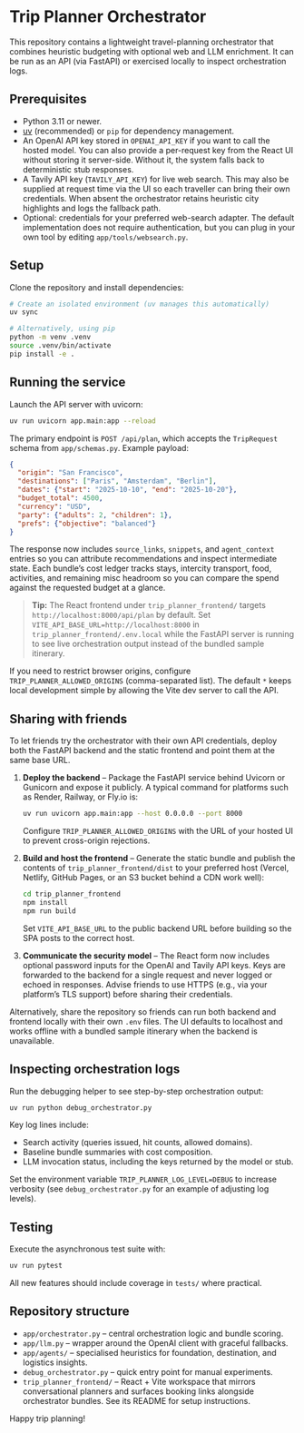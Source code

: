 # Trip Planner Orchestrator

This repository contains a lightweight travel-planning orchestrator that combines
heuristic budgeting with optional web and LLM enrichment. It can be run as an
API (via FastAPI) or exercised locally to inspect orchestration logs.

## Prerequisites

- Python 3.11 or newer.
- [uv](https://github.com/astral-sh/uv) (recommended) or `pip` for dependency
  management.
- An OpenAI API key stored in `OPENAI_API_KEY` if you want to call the hosted
  model. You can also provide a per-request key from the React UI without
  storing it server-side. Without it, the system falls back to deterministic
  stub responses.
- A Tavily API key (`TAVILY_API_KEY`) for live web search. This may also be
  supplied at request time via the UI so each traveller can bring their own
  credentials. When absent the orchestrator retains heuristic city highlights
  and logs the fallback path.
- Optional: credentials for your preferred web-search adapter. The default
  implementation does not require authentication, but you can plug in your own
  tool by editing `app/tools/websearch.py`.

## Setup

Clone the repository and install dependencies:

```bash
# Create an isolated environment (uv manages this automatically)
uv sync

# Alternatively, using pip
python -m venv .venv
source .venv/bin/activate
pip install -e .
```

## Running the service

Launch the API server with uvicorn:

```bash
uv run uvicorn app.main:app --reload
```

The primary endpoint is `POST /api/plan`, which accepts the `TripRequest` schema from `app/schemas.py`. Example payload:


```json
{
  "origin": "San Francisco",
  "destinations": ["Paris", "Amsterdam", "Berlin"],
  "dates": {"start": "2025-10-10", "end": "2025-10-20"},
  "budget_total": 4500,
  "currency": "USD",
  "party": {"adults": 2, "children": 1},
  "prefs": {"objective": "balanced"}
}
```

The response now includes `source_links`, `snippets`, and `agent_context`
entries so you can attribute recommendations and inspect intermediate state.
Each bundle’s cost ledger tracks stays, intercity transport, food, activities,
and remaining misc headroom so you can compare the spend against the requested
budget at a glance.

> **Tip:** The React frontend under `trip_planner_frontend/` targets
> `http://localhost:8000/api/plan` by default. Set
> `VITE_API_BASE_URL=http://localhost:8000` in
> `trip_planner_frontend/.env.local` while the FastAPI server is running to
> see live orchestration output instead of the bundled sample itinerary.

If you need to restrict browser origins, configure
`TRIP_PLANNER_ALLOWED_ORIGINS` (comma-separated list). The default `*` keeps
local development simple by allowing the Vite dev server to call the API.

## Sharing with friends

To let friends try the orchestrator with their own API credentials, deploy both
the FastAPI backend and the static frontend and point them at the same base URL.

1. **Deploy the backend** – Package the FastAPI service behind Uvicorn or
   Gunicorn and expose it publicly. A typical command for platforms such as
   Render, Railway, or Fly.io is:

   ```bash
   uv run uvicorn app.main:app --host 0.0.0.0 --port 8000
   ```

   Configure `TRIP_PLANNER_ALLOWED_ORIGINS` with the URL of your hosted UI to
   prevent cross-origin rejections.

2. **Build and host the frontend** – Generate the static bundle and publish the
   contents of `trip_planner_frontend/dist` to your preferred host (Vercel,
   Netlify, GitHub Pages, or an S3 bucket behind a CDN work well):

   ```bash
   cd trip_planner_frontend
   npm install
   npm run build
   ```

   Set `VITE_API_BASE_URL` to the public backend URL before building so the SPA
   posts to the correct host.

3. **Communicate the security model** – The React form now includes optional
   password inputs for the OpenAI and Tavily API keys. Keys are forwarded to the
   backend for a single request and never logged or echoed in responses. Advise
   friends to use HTTPS (e.g., via your platform’s TLS support) before sharing
   their credentials.

Alternatively, share the repository so friends can run both backend and
frontend locally with their own `.env` files. The UI defaults to localhost and
works offline with a bundled sample itinerary when the backend is unavailable.

## Inspecting orchestration logs

Run the debugging helper to see step-by-step orchestration output:

```bash
uv run python debug_orchestrator.py
```

Key log lines include:

- Search activity (queries issued, hit counts, allowed domains).
- Baseline bundle summaries with cost composition.
- LLM invocation status, including the keys returned by the model or stub.

Set the environment variable `TRIP_PLANNER_LOG_LEVEL=DEBUG` to increase
verbosity (see `debug_orchestrator.py` for an example of adjusting log levels).

## Testing

Execute the asynchronous test suite with:

```bash
uv run pytest
```

All new features should include coverage in `tests/` where practical.

## Repository structure

- `app/orchestrator.py` – central orchestration logic and bundle scoring.
- `app/llm.py` – wrapper around the OpenAI client with graceful fallbacks.
- `app/agents/` – specialised heuristics for foundation, destination, and logistics insights.
- `debug_orchestrator.py` – quick entry point for manual experiments.
- `trip_planner_frontend/` – React + Vite workspace that mirrors conversational planners and surfaces booking links alongside orchestrator bundles. See its README for setup instructions.

Happy trip planning!

